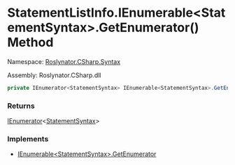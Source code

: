 # StatementListInfo\.IEnumerable\<StatementSyntax>\.GetEnumerator\(\) Method

Namespace: [Roslynator.CSharp.Syntax](../../README.md)

Assembly: Roslynator\.CSharp\.dll

```csharp
private IEnumerator<StatementSyntax> IEnumerable<StatementSyntax>.GetEnumerator()
```

### Returns

[IEnumerator](https://docs.microsoft.com/en-us/dotnet/api/system.collections.generic.ienumerator-1)\<[StatementSyntax](https://docs.microsoft.com/en-us/dotnet/api/microsoft.codeanalysis.csharp.syntax.statementsyntax)>

### Implements

* [IEnumerable\<StatementSyntax>.GetEnumerator](https://docs.microsoft.com/en-us/dotnet/api/system.collections.generic.ienumerable-1.getenumerator)

